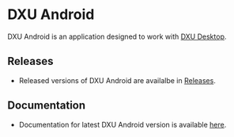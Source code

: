 # DXU Android

DXU Android is an application designed to work with [DXU Desktop](https://github.com/datalogic/dxu).

## Releases

* Released versions of DXU Android are availalbe in [Releases](https://github.com/datalogic/dxu-android/releases).

## Documentation

* Documentation for latest DXU Android version is available [here](https://datalogic.github.io/dxu/overview#dxu-agent-android).
